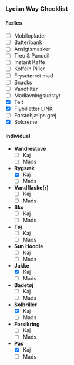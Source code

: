 ### Lycian Way Checklist

#### Fælles
- [ ] Mobiloplader
- [ ] Batteribank
- [ ] Ansigtsmasker
- [ ] Treo & Panodil
- [ ] Instant Kaffe
- [ ] Koffein Piller
- [ ] Frysetørret mad
- [ ] Snacks
- [ ] Vandfilter
- [ ] Madlavningsudstyr
- [x] Telt
- [x] Flybilletter [LINK](https://www.kiwi.com/en/manage/548603990?source=account)
- [ ] Førstehjælps grej
- [x] Solcreme

#### Individuel

- **Vandrestave**
  - [ ] Kaj
  - [ ] Mads
- **Rygsæk**
  - [x] Kaj
  - [ ] Mads
- **Vandflaske(r)**
  - [ ] Kaj
  - [ ] Mads
- **Sko**
  - [ ] Kaj
  - [ ] Mads
- **Tøj**
  - [ ] Kaj
  - [ ] Mads
- **Sun Hoodie**
  - [ ] Kaj
  - [ ] Mads
- **Jakke**
  - [x] Kaj
  - [ ] Mads
- **Badetøj**
  - [ ] Kaj
  - [ ] Mads
- **Solbriller**
  - [x] Kaj
  - [ ] Mads
- **Forsikring**
  - [ ] Kaj
  - [ ] Mads
- **Pas**
  - [x] Kaj
  - [ ] Mads
